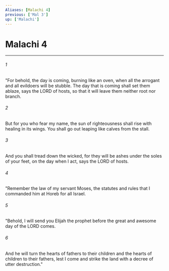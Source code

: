 ```yaml
---
Aliases: [Malachi 4]
previous: ['Mal 3']
up: ['Malachi']
---
```

# Malachi 4

***

 

###### 1 
"For behold, the day is coming, burning like an oven, when all the arrogant and all evildoers will be stubble. The day that is coming shall set them ablaze, says the LORD of hosts, so that it will leave them neither root nor branch. 
 

###### 2 
But for you who fear my name, the sun of righteousness shall rise with healing in its wings. You shall go out leaping like calves from the stall. 
 

###### 3 
And you shall tread down the wicked, for they will be ashes under the soles of your feet, on the day when I act, says the LORD of hosts.
 
 

###### 4 
"Remember the law of my servant Moses, the statutes and rules that I commanded him at Horeb for all Israel.
 
 

###### 5 
"Behold, I will send you Elijah the prophet before the great and awesome day of the LORD comes. 
 

###### 6 
And he will turn the hearts of fathers to their children and the hearts of children to their fathers, lest I come and strike the land with a decree of utter destruction."
 
